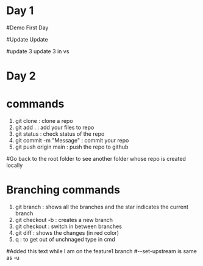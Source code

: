 # Day 1
#Demo
First Day

#Update
Update 

#update 3
update 3 in vs

# Day 2
# commands
1) git clone <url> : clone a repo
2) git add . : add your files to repo
3) git status : check status of the repo
4) git commit -m "Message" : commit your repo
5) git push origin main : push the repo to github

#Go back to the root folder to see another folder whose repo is created locally

# Branching commands
1) git branch : shows all the branches and the star indicates the current branch
2) git checkout -b <branch-name> : creates a new branch
3) git checkout <branch name> : switch in between branches
4) git diff <branch name> : shows the changes (in red color)
5) q : to get out of unchnaged type in cmd

#Added this text while I am on the feature1 branch
#--set-upstream is same as -u

